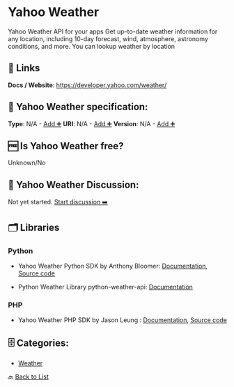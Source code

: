 # Yahoo Weather
Yahoo Weather API for your apps Get up-to-date weather information for any location, including 10-day forecast, wind, atmosphere, astronomy conditions, and more. You can lookup weather by location

##  🔗 Links
**Docs / Website**: https://developer.yahoo.com/weather/

## 🧬 Yahoo Weather specification:
**Type**: N/A - [Add ➕](https://github.com/apis-list/apis-list/edit/main/apis-list.yaml)
**URI**: N/A - [Add ➕](https://github.com/apis-list/apis-list/edit/main/apis-list.yaml)
**Version**: N/A - [Add ➕](https://github.com/apis-list/apis-list/edit/main/apis-list.yaml)

## 🆓 Is Yahoo Weather free?
 Unknown/No 

## 💬 Yahoo Weather Discussion:
Not yet started. [Start discussion ➡️](https://github.com/apis-list/apis-list/discussions/new)

## 🗂️ Libraries
### Python
- Yahoo Weather Python SDK by Anthony Bloomer: [Documentation](https://github.com/AnthonyBloomer/weather-api), [Source code](https://pypi.python.org/pypi/weather-api/0.0.5)

- Python Weather Library python-weather-api: [Documentation](https://code.google.com/p/python-weather-api/)

### PHP
- Yahoo Weather PHP SDK by Jason Leung : [Documentation](https://github.com/Th3Mouk/YahooWeatherAPI), [Source code](https://github.com/Th3Mouk/YahooWeatherAPI)


## 🗄️ Categories:
- [Weather](https://github.com/apis-list/apis-list#weather-)

🔙  [Back to List](https://github.com/apis-list/apis-list)
